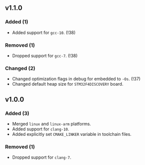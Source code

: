 ## v1.1.0

### Added (1)

* Added support for `gcc-10`. (!38)

### Removed (1)

* Dropped support for `gcc-7`. (!38)

### Changed (2)

* Changed optimization flags in debug for embedded to `-Os`. (!37)
* Changed default heap size for `STM32F4DISCOVERY` board.

## v1.0.0

### Added (3)

* Merged `linux` and `linux-arm` platforms.
* Added support for `clang-10`.
* Added explicitly set `CMAKE_LINKER` variable in toolchain files.

### Removed (1)

* Dropped support for `clang-7`.
